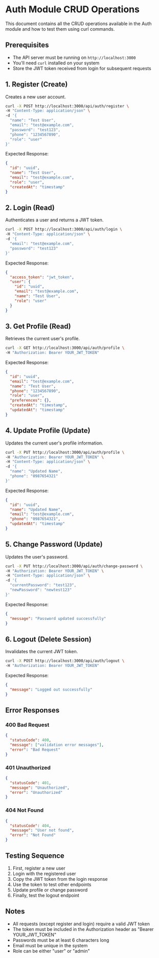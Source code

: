 # Auth Module CRUD Operations

This document contains all the CRUD operations available in the Auth module and how to test them using curl commands.

## Prerequisites
- The API server must be running on `http://localhost:3000`
- You'll need `curl` installed on your system
- Store the JWT token received from login for subsequent requests

## 1. Register (Create)
Creates a new user account.

```bash
curl -X POST http://localhost:3000/api/auth/register \
-H "Content-Type: application/json" \
-d '{
  "name": "Test User",
  "email": "test@example.com",
  "password": "test123",
  "phone": "1234567890",
  "role": "user"
}'
```

Expected Response:
```json
{
  "id": "uuid",
  "name": "Test User",
  "email": "test@example.com",
  "role": "user",
  "createdAt": "timestamp"
}
```

## 2. Login (Read)
Authenticates a user and returns a JWT token.

```bash
curl -X POST http://localhost:3000/api/auth/login \
-H "Content-Type: application/json" \
-d '{
  "email": "test@example.com",
  "password": "test123"
}'
```

Expected Response:
```json
{
  "access_token": "jwt_token",
  "user": {
    "id": "uuid",
    "email": "test@example.com",
    "name": "Test User",
    "role": "user"
  }
}
```

## 3. Get Profile (Read)
Retrieves the current user's profile.

```bash
curl -X GET http://localhost:3000/api/auth/profile \
-H "Authorization: Bearer YOUR_JWT_TOKEN"
```

Expected Response:
```json
{
  "id": "uuid",
  "email": "test@example.com",
  "name": "Test User",
  "phone": "1234567890",
  "role": "user",
  "preferences": {},
  "createdAt": "timestamp",
  "updatedAt": "timestamp"
}
```

## 4. Update Profile (Update)
Updates the current user's profile information.

```bash
curl -X PUT http://localhost:3000/api/auth/profile \
-H "Authorization: Bearer YOUR_JWT_TOKEN" \
-H "Content-Type: application/json" \
-d '{
  "name": "Updated Name",
  "phone": "0987654321"
}'
```

Expected Response:
```json
{
  "id": "uuid",
  "name": "Updated Name",
  "email": "test@example.com",
  "phone": "0987654321",
  "updatedAt": "timestamp"
}
```

## 5. Change Password (Update)
Updates the user's password.

```bash
curl -X PUT http://localhost:3000/api/auth/change-password \
-H "Authorization: Bearer YOUR_JWT_TOKEN" \
-H "Content-Type: application/json" \
-d '{
  "currentPassword": "test123",
  "newPassword": "newtest123"
}'
```

Expected Response:
```json
{
  "message": "Password updated successfully"
}
```

## 6. Logout (Delete Session)
Invalidates the current JWT token.

```bash
curl -X POST http://localhost:3000/api/auth/logout \
-H "Authorization: Bearer YOUR_JWT_TOKEN"
```

Expected Response:
```json
{
  "message": "Logged out successfully"
}
```

## Error Responses

### 400 Bad Request
```json
{
  "statusCode": 400,
  "message": ["validation error messages"],
  "error": "Bad Request"
}
```

### 401 Unauthorized
```json
{
  "statusCode": 401,
  "message": "Unauthorized",
  "error": "Unauthorized"
}
```

### 404 Not Found
```json
{
  "statusCode": 404,
  "message": "User not found",
  "error": "Not Found"
}
```

## Testing Sequence

1. First, register a new user
2. Login with the registered user
3. Copy the JWT token from the login response
4. Use the token to test other endpoints
5. Update profile or change password
6. Finally, test the logout endpoint

## Notes

- All requests (except register and login) require a valid JWT token
- The token must be included in the Authorization header as "Bearer YOUR_JWT_TOKEN"
- Passwords must be at least 6 characters long
- Email must be unique in the system
- Role can be either "user" or "admin" 